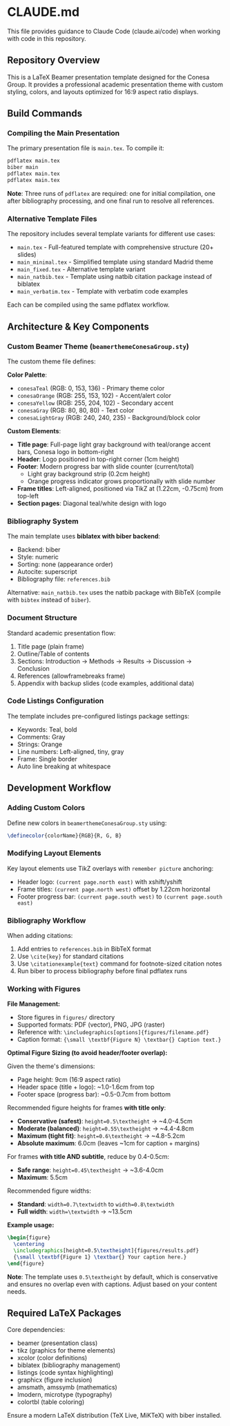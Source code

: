 # CLAUDE.md

This file provides guidance to Claude Code (claude.ai/code) when working with code in this repository.

## Repository Overview

This is a LaTeX Beamer presentation template designed for the Conesa Group. It provides a professional academic presentation theme with custom styling, colors, and layouts optimized for 16:9 aspect ratio displays.

## Build Commands

### Compiling the Main Presentation

The primary presentation file is `main.tex`. To compile it:

```bash
pdflatex main.tex
biber main
pdflatex main.tex
pdflatex main.tex
```

**Note**: Three runs of `pdflatex` are required: one for initial compilation, one after bibliography processing, and one final run to resolve all references.

### Alternative Template Files

The repository includes several template variants for different use cases:

- `main.tex` - Full-featured template with comprehensive structure (20+ slides)
- `main_minimal.tex` - Simplified template using standard Madrid theme
- `main_fixed.tex` - Alternative template variant
- `main_natbib.tex` - Template using natbib citation package instead of biblatex
- `main_verbatim.tex` - Template with verbatim code examples

Each can be compiled using the same pdflatex workflow.

## Architecture & Key Components

### Custom Beamer Theme (`beamerthemeConesaGroup.sty`)

The custom theme file defines:

**Color Palette**:
- `conesaTeal` (RGB: 0, 153, 136) - Primary theme color
- `conesaOrange` (RGB: 255, 153, 102) - Accent/alert color
- `conesaYellow` (RGB: 255, 204, 102) - Secondary accent
- `conesaGray` (RGB: 80, 80, 80) - Text color
- `conesaLightGray` (RGB: 240, 240, 235) - Background/block color

**Custom Elements**:
- **Title page**: Full-page light gray background with teal/orange accent bars, Conesa logo in bottom-right
- **Header**: Logo positioned in top-right corner (1cm height)
- **Footer**: Modern progress bar with slide counter (current/total)
  - Light gray background strip (0.2cm height)
  - Orange progress indicator grows proportionally with slide number
- **Frame titles**: Left-aligned, positioned via TikZ at (1.22cm, -0.75cm) from top-left
- **Section pages**: Diagonal teal/white design with logo

### Bibliography System

The main template uses **biblatex with biber backend**:
- Backend: biber
- Style: numeric
- Sorting: none (appearance order)
- Autocite: superscript
- Bibliography file: `references.bib`

Alternative: `main_natbib.tex` uses the natbib package with BibTeX (compile with `bibtex` instead of `biber`).

### Document Structure

Standard academic presentation flow:
1. Title page (plain frame)
2. Outline/Table of contents
3. Sections: Introduction → Methods → Results → Discussion → Conclusion
4. References (allowframebreaks frame)
5. Appendix with backup slides (code examples, additional data)

### Code Listings Configuration

The template includes pre-configured listings package settings:
- Keywords: Teal, bold
- Comments: Gray
- Strings: Orange
- Line numbers: Left-aligned, tiny, gray
- Frame: Single border
- Auto line breaking at whitespace

## Development Workflow

### Adding Custom Colors

Define new colors in `beamerthemeConesaGroup.sty` using:
```latex
\definecolor{colorName}{RGB}{R, G, B}
```

### Modifying Layout Elements

Key layout elements use TikZ overlays with `remember picture` anchoring:
- Header logo: `(current page.north east)` with xshift/yshift
- Frame titles: `(current page.north west)` offset by 1.22cm horizontal
- Footer progress bar: `(current page.south west)` to `(current page.south east)`

### Bibliography Workflow

When adding citations:
1. Add entries to `references.bib` in BibTeX format
2. Use `\cite{key}` for standard citations
3. Use `\citationexample{text}` command for footnote-sized citation notes
4. Run biber to process bibliography before final pdflatex runs

### Working with Figures

**File Management:**
- Store figures in `figures/` directory
- Supported formats: PDF (vector), PNG, JPG (raster)
- Reference with: `\includegraphics[options]{figures/filename.pdf}`
- Caption format: `{\small \textbf{Figure N} \textbar{} Caption text.}`

**Optimal Figure Sizing (to avoid header/footer overlap):**

Given the theme's dimensions:
- Page height: 9cm (16:9 aspect ratio)
- Header space (title + logo): ~1.0-1.6cm from top
- Footer space (progress bar): ~0.5-0.7cm from bottom

Recommended figure heights for frames **with title only**:
- **Conservative (safest)**: `height=0.5\textheight` → ~4.0-4.5cm
- **Moderate (balanced)**: `height=0.55\textheight` → ~4.4-4.8cm
- **Maximum (tight fit)**: `height=0.6\textheight` → ~4.8-5.2cm
- **Absolute maximum**: 6.0cm (leaves ~1cm for caption + margins)

For frames **with title AND subtitle**, reduce by 0.4-0.5cm:
- **Safe range**: `height=0.45\textheight` → ~3.6-4.0cm
- **Maximum**: 5.5cm

Recommended figure widths:
- **Standard**: `width=0.7\textwidth` to `width=0.8\textwidth`
- **Full width**: `width=\textwidth` → ~13.5cm

**Example usage:**
```latex
\begin{figure}
  \centering
  \includegraphics[height=0.5\textheight]{figures/results.pdf}
  {\small \textbf{Figure 1} \textbar{} Your caption here.}
\end{figure}
```

**Note**: The template uses `0.5\textheight` by default, which is conservative and ensures no overlap even with captions. Adjust based on your content needs.

## Required LaTeX Packages

Core dependencies:
- beamer (presentation class)
- tikz (graphics for theme elements)
- xcolor (color definitions)
- biblatex (bibliography management)
- listings (code syntax highlighting)
- graphicx (figure inclusion)
- amsmath, amssymb (mathematics)
- lmodern, microtype (typography)
- colortbl (table coloring)

Ensure a modern LaTeX distribution (TeX Live, MiKTeX) with biber installed.
